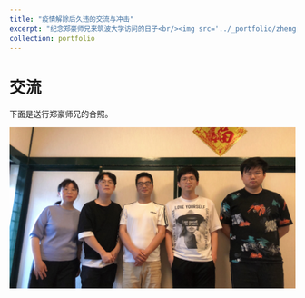 ```yaml
---
title: "疫情解除后久违的交流与冲击"
excerpt: "纪念郑豪师兄来筑波大学访问的日子<br/><img src='../_portfolio/zhenghao.assets/b3c24ca50ee042faf71ae768ee51de5f.JPG'>"
collection: portfolio
---
```




# 交流

下面是送行郑豪师兄的合照。



![b3c24ca50ee042faf71ae768ee51de5f](zhenghao.assets/b3c24ca50ee042faf71ae768ee51de5f.JPG)



